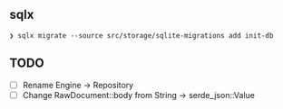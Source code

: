 
## sqlx

```
❯ sqlx migrate --source src/storage/sqlite-migrations add init-db
```

## TODO

 * [ ] Rename Engine -> Repository
 * [ ] Change RawDocument::body from String -> serde_json::Value
